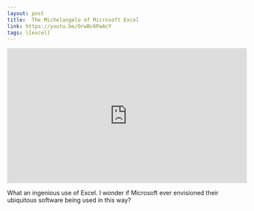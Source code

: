 ```yaml
---
layout: post
title:  The Michelangelo of Microsoft Excel
link: https://youtu.be/OrwBc6PwAcY
tags: \[excel]
---
```


<iframe width="560" height="315" src="https://www.youtube.com/embed/OrwBc6PwAcY" frameborder="0" gesture="media" allow="encrypted-media" allowfullscreen></iframe>

What an ingenious use of Excel. I wonder if Microsoft ever envisioned their ubiquitous software being used in this way?